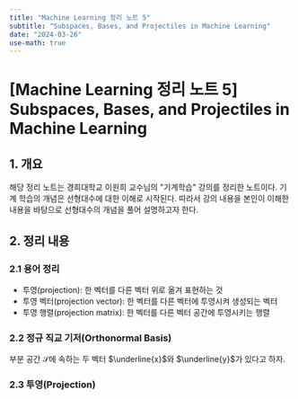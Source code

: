 ```yaml
---
title: "Machine Learning 정리 노트 5"
subtitle: "Subspaces, Bases, and Projectiles in Machine Learning"
date: "2024-03-26"
use-math: true
---
```


# [Machine Learning 정리 노트 5] Subspaces, Bases, and Projectiles in Machine Learning

## 1. 개요

해당 정리 노트는 경희대학교 이원희 교수님의 "기계학습" 강의를 정리한 노트이다. 기계 학습의 개념은 선형대수에 대한 이해로 시작된다. 따라서 강의 내용을 본인이 이해한 내용을 바탕으로 선형대수의 개념을 풀어 설명하고자 한다.

## 2. 정리 내용

### 2.1 용어 정리

- 투영(projection): 한 벡터를 다른 벡터 위로 옮겨 표현하는 것
- 투영 벡터(projection vector): 한 벡터를 다른 벡터에 투영시켜 생성되는 벡터
- 투영 행렬(projection matrix): 한 벡터를 다른 벡터 공간에 투영시키는 행렬

### 2.2 정규 직교 기저(Orthonormal Basis)

부분 공간 $\mathcal{S}$에 속하는 두 벡터 $\underline{x}$와 $\underline{y}$가 있다고 하자.

### 2.3 투영(Projection)

